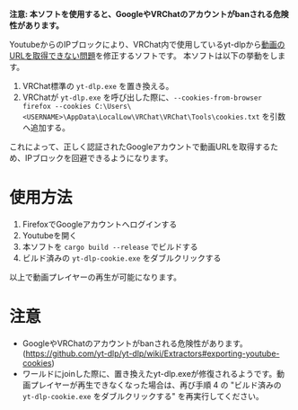 **注意: 本ソフトを使用すると、GoogleやVRChatのアカウントがbanされる危険性があります。**

YoutubeからのIPブロックにより、VRChat内で使用しているyt-dlpから[動画のURLを取得できない問題](https://github.com/yt-dlp/yt-dlp/issues/12475)を修正するソフトです。
本ソフトは以下の挙動をします。
1. VRChat標準の `yt-dlp.exe` を置き換える。
2. VRChatが `yt-dlp.exe` を呼び出した際に、`--cookies-from-browser firefox --cookies C:\Users\<USERNAME>\AppData\LocalLow\VRChat\VRChat\Tools\cookies.txt` を引数へ追加する。

これによって、正しく認証されたGoogleアカウントで動画URLを取得するため、IPブロックを回避できるようになります。

# 使用方法
1. FirefoxでGoogleアカウントへログインする
2. Youtubeを開く
3. 本ソフトを `cargo build --release` でビルドする
4. ビルド済みの `yt-dlp-cookie.exe` をダブルクリックする

以上で動画プレイヤーの再生が可能になります。

# 注意
- GoogleやVRChatのアカウントがbanされる危険性があります。 (https://github.com/yt-dlp/yt-dlp/wiki/Extractors#exporting-youtube-cookies)
- ワールドにjoinした際に、置き換えたyt-dlp.exeが修復されるようです。動画プレイヤーが再生できなくなった場合は、再び手順 4 の "ビルド済みの `yt-dlp-cookie.exe` をダブルクリックする" を再実行してください。
